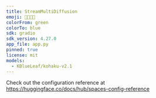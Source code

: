 ```yaml
---
title: StreamMultiDiffusion
emoji: 🦦🦦🦦🦦
colorFrom: green
colorTo: blue
sdk: gradio
sdk_version: 4.27.0
app_file: app.py
pinned: true
license: mit
models:
  - KBlueLeaf/kohaku-v2.1
---
```


Check out the configuration reference at https://huggingface.co/docs/hub/spaces-config-reference
